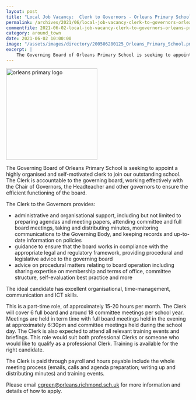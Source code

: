 ```yaml
---
layout: post
title: "Local Job Vacancy:  Clerk to Governors - Orleans Primary School"
permalink: /archives/2021/06/local-job-vacancy-clerk-to-governors-orleans-primary-school.html
commentfile: 2021-06-02-local-job-vacancy-clerk-to-governors-orleans-primary-school
category: around_town
date: 2021-06-02 10:00:00
image: "/assets/images/directory/200506280125_Orleans_Primary_School.png"
excerpt: |
    The Governing Board of Orleans Primary School is seeking to appoint a highly organised and self-motivated clerk to join our outstanding school. The Clerk is accountable to the governing board, working effectively with the Chair of Governors, the Headteacher and other governors to ensure the efficient functioning of the board.
---
```

<img src="/assets/images/directory/200506280125_Orleans_Primary_School.png" width="250" class="photo right" alt="orleans primary logo">

The Governing Board of Orleans Primary School is seeking to appoint a highly organised and self-motivated clerk to join our outstanding school. The Clerk is accountable to the governing board, working effectively with the Chair of Governors, the Headteacher and other governors to ensure the efficient functioning of the board.

The Clerk to the Governors provides:

- administrative and organisational support, including but not limited to preparing agendas and meeting papers, attending committee and full board meetings, taking and distributing minutes, monitoring communications to the Governing Body, and keeping records and up-to-date information on policies
- guidance to ensure that the board works in compliance with the appropriate legal and regulatory framework, providing procedural and legislative advice to the governing board
- advice on procedural matters relating to board operation including sharing expertise on membership and terms of office, committee structure, self-evaluation best practice and more

The ideal candidate has excellent organisational, time-management, communication and ICT skills.

This is a part-time role, of approximately 15-20 hours per month. The Clerk will cover 6 full board and around 18 committee meetings per school year. Meetings are held in term time with full board meetings held in the evening at approximately 6:30pm and committee meetings held during the school day. The Clerk is also expected to attend all relevant training events and briefings. This role would suit both professional Clerks or someone who would like to qualify as a professional Clerk. Training is available for the right candidate.

The Clerk is paid through payroll and hours payable include the whole meeting process (emails, calls and agenda preparation; writing up and distributing minutes) and training events.

Please email  [cgreen@orleans.richmond.sch.uk](mailto:cgreen@orleans.richmond.sch.uk) for more information and details of how to apply.
